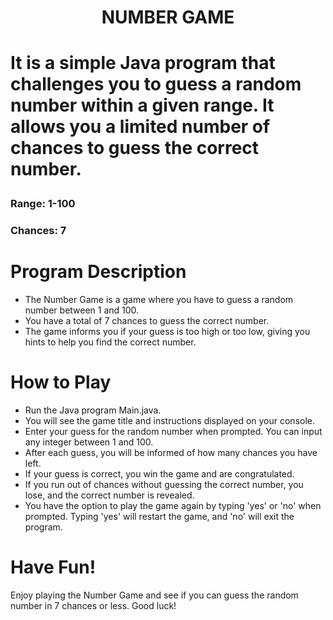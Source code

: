 <h1 align="center">NUMBER GAME<h1>
  
It is a simple Java program that challenges you to guess a random number within a given range. It allows you a limited number of chances to guess the correct number.

### Range: 1-100
### Chances: 7

# Program Description
- The Number Game is a game where you have to guess a random number between 1 and 100.
- You have a total of 7 chances to guess the correct number.
- The game informs you if your guess is too high or too low, giving you hints to help you find the correct number.

# How to Play
- Run the Java program Main.java.
- You will see the game title and instructions displayed on your console.
- Enter your guess for the random number when prompted. You can input any integer between 1 and 100.
- After each guess, you will be informed of how many chances you have left.
- If your guess is correct, you win the game and are congratulated.
- If you run out of chances without guessing the correct number, you lose, and the correct number is revealed.
- You have the option to play the game again by typing 'yes' or 'no' when prompted. Typing 'yes' will restart the game, and 'no' will exit the program.



# Have Fun!
Enjoy playing the Number Game and see if you can guess the random number in 7 chances or less. Good luck!
